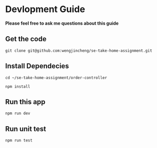 # Devlopment Guide

**Please feel free to ask me questions about this guide**

## Get the code

```shell
git clone git@github.com:wengjincheng/se-take-home-assignment.git
```

## Install Dependecies

```shell
cd ~/se-take-home-assignment/order-controller

npm install
```

## Run this app

```shell
npm run dev
```

## Run unit test

```shell
npm run test
```